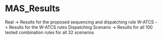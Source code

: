 # MAS_Results

Real -> Results for the proposed sequencing and dispatching rule
W-ATCS -> Results for the W-ATCS rules
Dispatching Scenario -> Results for all 100 tested combination rules for all 32 scenarios
